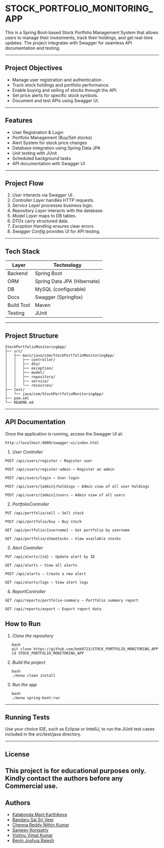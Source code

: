 # STOCK_PORTFOLIO_MONITORING_APP

This is a Spring Boot-based Stock Portfolio Management System that allows users to manage their investments, track their holdings, and get real-time updates. The project integrates with Swagger for seamless API documentation and testing.

---

## Project Objectives
- Manage user registration and authentication .
- Track stock holdings and portfolio performance.
- Enable buying and selling of stocks through the API.
- Set price alerts for specific stock symbols.
- Document and test APIs using Swagger UI.

---

## Features

- User Registration & Login
- Portfolio Management (Buy/Sell stocks)
- Alert System for stock price changes
- Database integration using Spring Data JPA
- Unit testing with JUnit
- Scheduled background tasks
- API documentation with Swagger UI

---

## Project Flow

1. *User* interacts via Swagger UI .
2. *Controller Layer* handles HTTP requests.
3. *Service Layer* processes business logic.
4. *Repository Layer* interacts with the database.
5. *Model Layer* maps to DB tables.
6. *DTOs* carry structured data.
7. *Exception Handling* ensures clear errors.
8. *Swagger Config* provides UI for API testing.

---

## Tech Stack

| Layer       | Technology                     |
|-------------|--------------------------------|
| Backend     | Spring Boot                    |
| ORM         | Spring Data JPA (Hibernate)    |
| DB          | MySQL (configurable)      |
| Docs        | Swagger (Springfox)            |
| Build Tool  | Maven                          |
| Testing     | JUnit                          |

---

## Project Structure

```
StockPortfolioMonitoringApp/
├── src/
│   ├── main/java/com/StockPortfolioMonitoringApp/
│   │   ├── controller/
│   │   ├── dto/
│   │   ├── exception/
│   │   ├── model/
│   │   ├── repository/
│   │   ├── service/
│   │   └── resources/
├── test/
│   └── java/com/StockPortfolioMonitoringApp/
├── pom.xml
└── README.md

```

---

## API Documentation

Once the application is running, access the Swagger UI at:

```
http://localhost:8080/swagger-ui/index.html

```

1. *User Controller*
```
POST /api/users/register – Register user
```
```
POST /api/users/register-admin – Register an admin
```
```
POST /api/users/login – User login
```
```
POST /api/users/{admin}/holdings – Admin view of all user holdings
```
```
POST /api/users/{admin}/users – Admin view of all users
```

2. *PortfolioController*
```
PUT /api/portfolio/sell – Sell stock
```
```
POST /api/portfolio/buy – Buy stock
```
```
GET /api/portfolio/{username} – Get portfolio by username
```
```
GET /api/portfolio/showStocks – View available stocks
```

3. *Alert Controller*
```
PUT /api/alerts/{id} – Update alert by ID
```
```
GET /api/alerts – View all alerts
```
```
POST /api/alerts – Create a new alert
```
```
GET /api/alerts/logs – View alert logs
```

4. *ReportController*
```
GET /api/reports/portfolio-summary – Portfolio summary report
```
```
GET /api/reports/export – Export report data
```


## How to Run

1. *Clone the repository*
```
   bash
   git clone https://github.com/kmk0723/STOCK_PORTFOLIO_MONITORING_APP
   cd STOCK_PORTFOLIO_MONITORING_APP
```   

2. *Build the project*
```
   bash
   ./mvnw clean install
``` 

3. *Run the app*
```
   bash
   ./mvnw spring-boot:run
```  

---

## Running Tests

Use your choice IDE, such as Eclipse or IntelliJ, to run the JUnit test cases included in the src/test/java directory.

---


## License

This project is for educational purposes only. Kindly contact the authors before any Commercial use. 
---

## Authors
- [Kalakonda Mani Karthikeya](https://github.com/kmk0723)
- [Bandaru Sai Sri Veer](https://github.com/SAISRIVEER)
- [Chenna Reddy Nithin Kumar](https://github.com/nithinkumar986)
- [Sanjeev Konisetty](https://github.com/sanjeevknsty)
- [Vishnu Vimal Kumar](https://github.com/VishnuVimal24)
- [Bevin Joshua Rajesh](https://github.com/bevinjoshua)


